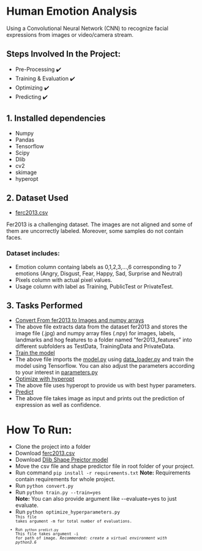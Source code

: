 
# Human Emotion Analysis

Using a Convolutional Neural Network (CNN) to recognize facial expressions from images or video/camera stream.

## Steps Involved In the Project:

- Pre-Processing :heavy_check_mark:
- Training & Evaluation :heavy_check_mark:
- Optimizing :heavy_check_mark:
- Predicting :heavy_check_mark:

## <a>1. Installed dependencies</a>

- Numpy
- Pandas
- Tensorflow
- Scipy
- Dlib
- cv2
- skimage
- hyperopt

## <a>2. Dataset Used</a>
- [ferc2013.csv](https://www.kaggle.com/c/challenges-in-representation-learning-facial-expression-recognition-challenge/data)

Fer2013 is a challenging dataset. The images are not aligned and some of them are uncorrectly labeled. Moreover, some samples do not contain faces.


### <a>Dataset includes:</a>
- Emotion column containg labels as 0,1,2,3,...,6 corresponding to 7 emotions (Angry, Disgust, Fear, Happy, Sad, Surprise and Neutral)
- Pixels column with actual pixel values.
- Usage column with label as Training, PublicTest or PrivateTest.

## <a>3. Tasks Performed</a>
- [Convert From fer2013 to Images and numpy arrays](convert.py)
- The above file extracts data from the dataset fer2013 and stores the image file (.jpg) and numpy array files (.npy) for images, labels, landmarks and hog features to a folder named "fer2013_features" into different subfolders as TestData, TrainingData and PrivateData.
- [Train the model](train.py)
- The above file imports the [model.py](model.py) using [data_loader.py](data_loader.py) and train the model using Tensorflow. You can also adjust the parameters according to your interest in [parameters.py](parameters.py)
- [Optimize with hyperopt](optimize_hyperparams.py)
- The above file uses hyperopt to provide us with best hyper parameters.
- [Predict](predict.py)
- The above file takes image as input and prints out the prediction of expression as well as confidence.


# How To Run:
- Clone the project into a folder
- Download [ferc2013.csv](https://www.kaggle.com/c/challenges-in-representation-learning-facial-expression-recognition-challenge/data)
- Download [Dlib Shape Preictor model](http://dlib.net/files/shape_predictor_68_face_landmarks.dat.bz2) 
- Move the csv file and shape predictor file in root folder of your project.
- Run command <code>pip install -r requirements.txt</code> 
    <b>Note:</b> Requirements contain requirements for whole project.
- Run <code>python convert.py</code> <br/>
- Run <code>python train.py --train=yes</code><br/>
    <b>Note:</b> You can also provide argument like --evaluate=yes to just evaluate.
- Run <code>python optimize_hyperparameters.py <code/><br/>This file takes argument -m for total number of evaluations.
- Run <code>python predict.py </code><br/>This file takes argument -i for path of image.
<i>Recommended: create a virtual environment with python3.6</i>
